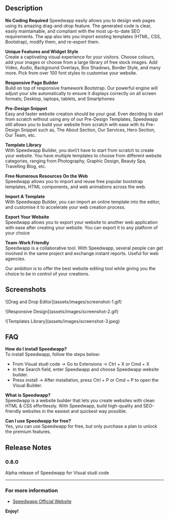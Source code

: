 ## Description

**No Coding Required**
Speedwapp easily allows you to design web pages using its amazing drag-and-drop feature. The generated code is clear, easily maintainable, and compliant with the most up-to-date SEO requirements. The app also lets you import existing templates (HTML, CSS, Bootstrap), modify them, and re-export them.
  
**Unique Features and Widget Style**  
Create a captivating visual experience for your visitors. Choose colours, add your images or choose from a large library of free stock images. Add Video, Audio, Background Overlays, Box Shadows, Border Style, and many more. Pick from over 100 font styles to customise your website.  

**Responsive Page Builder**  
Build on top of responsive framework Bootstrap. Our powerful engine will adjust your site automatically to ensure it displays correctly on all screen formats; Desktop, laptops, tablets, and Smartphones  

**Pre-Design Snippet**  
Easy and faster website creation should be your goal. Even deciding to start from scratch without using any of our Pre-Design Templates, Speedwapp still allows you to build your website from scratch with ease with its Pre-Design Snippet such as, The About Section, Our Services, Hero Section, Our Team, etc.  

**Template Library**  
With Speedwapp Builder, you don\’t have to start from scratch to create your website. You have multiple templates to choose from different website categories, ranging from Photography, Graphic Design, Beauty Spa, Travelling Blog, etc.  

**Free Numerous Resources On the Web**  
Speedwapp allows you to import and reuse free popular bootstrap templates, HTML components, and web animations across the web.  

**Import A Template**  
With Speedwapp Builder, you can import an online template into the editor, and customise it to accelerate your web creation process.  

**Export Your Website**  
Speedwapp allows you to export your website to another web application with ease after creating your website. You can export it to any platform of your choice  

**Team-Work Friendly**  
Speedwapp is a collaborative tool. With Speedwapp, several people can get involved in the same project and exchange instant reports. Useful for web agencies.  

Our ambition is to offer the best website editing tool while giving you the choice to be in control of your creations.


## Screenshots

\!\[Drag and Drop Editor\]\(assets/images/screenshot-1.gif\)

\!\[Responsive Design\]\(assets/images/screenshot-2.gif\)

\!\[Templates Library\]\(assets/images/screenshot-3.jpeg\)

## FAQ

**How do I install Speedwapp?**  
To install Speedwapp, follow the steps below:  

 - From Visual studi code -> Go to Extensions -> Ctrl + X or Cmd + X
 - In the Search field, enter Speedwapp and choose Speedwapp website builder.
 - Press install -> After installation, press Ctrl + P or Cmd + P to open the Visual Builder.

**What is Speedwapp?**  
Speedwapp is a website builder that lets you create websites with clean HTML & CSS effortlessly. With Speedwapp, build high-quality and SEO-friendly websites in the easiest and quickest way possible.  

**Can I use Speedwapp for free?**  
Yes, you can use Speedwapp for free, but only purchase a plan to unlock the premium features.  

## Release Notes

### 0.8.0

Alpha release of Speedwapp for Visual studi code

-----------------------------------------------------------------------------------------------------------
### For more information

* [Speedwapp Official Website](https://speedwapp.com)

**Enjoy!**
